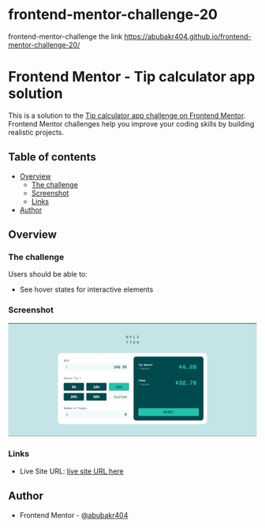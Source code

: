 # frontend-mentor-challenge-20

frontend-mentor-challenge the link https://abubakr404.github.io/frontend-mentor-challenge-20/

# Frontend Mentor - Tip calculator app solution

This is a solution to the [Tip calculator app challenge on Frontend Mentor](https://www.frontendmentor.io/challenges/tip-calculator-app-ugJNGbJUX). Frontend Mentor challenges help you improve your coding skills by building realistic projects.

## Table of contents

- [Overview](#overview)
  - [The challenge](#the-challenge)
  - [Screenshot](#screenshot)
  - [Links](#links)
- [Author](#author)

## Overview

### The challenge

Users should be able to:

- See hover states for interactive elements

### Screenshot

![](./public/iscreenshot.jpg)

### Links

- Live Site URL: [live site URL here](https://abubakr404.github.io/frontend-mentor-challenge-20/)

## Author

- Frontend Mentor - [@abubakr404](https://www.frontendmentor.io/profile/abubakr404)
